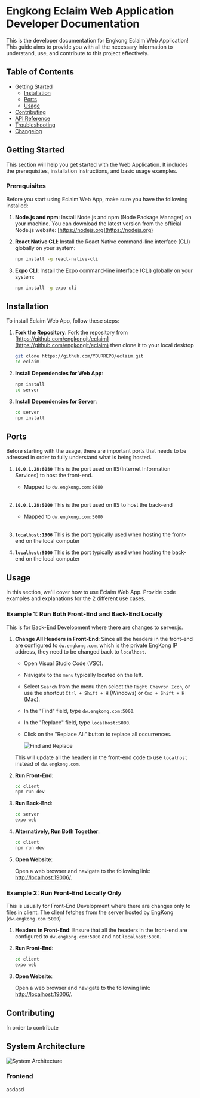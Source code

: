 # Engkong Eclaim Web Application Developer Documentation

This is the developer documentation for Engkong Eclaim Web Application! This guide aims to provide you with all the necessary information to understand, use, and contribute to this project effectively.

## Table of Contents
- [Getting Started](#getting-started)
    - [Installation](#installation)
    - [Ports](#ports)
    - [Usage](#usage)
- [Contributing](#contributing)
- [API Reference](#api-reference)
- [Troubleshooting](#troubleshooting)
- [Changelog](#changelog)

## Getting Started

This section will help you get started with the Web Application. It includes the prerequisites, installation instructions, and basic usage examples.

### Prerequisites

Before you start using Eclaim Web App, make sure you have the following installed:

1. **Node.js and npm**: Install Node.js and npm (Node Package Manager) on your machine. You can download the latest version from the official Node.js website: [https://nodejs.org](https://nodejs.org)

2. **React Native CLI**: Install the React Native command-line interface (CLI) globally on your system:
    ```bash
    npm install -g react-native-cli

3. **Expo CLI**: Install the Expo command-line interface (CLI) globally on your system:
    ```bash
    npm install -g expo-cli

## Installation

To install Eclaim Web App, follow these steps:

1. **Fork the Repository**: Fork the repository from [https://github.com/engkongit/eclaim](https://github.com/engkongit/eclaim) then clone it to your local desktop

   ```bash
   git clone https://github.com/YOURREPO/eclaim.git
   cd eclaim

2. **Install Dependencies for Web App**:

    ```bash
    npm install
    cd server

3. **Install Dependencies for Server**:

    ```bash
    cd server
    npm install


## Ports

Before starting with the usage, there are important ports that needs to be adressed in order to fully understand what is being hosted.

1. **`10.0.1.28:8080`** This is the port used on IIS(Internet Information Services) to host the front-end.
    - Mapped to `dw.engkong.com:8080`  
    <br>

2. **`10.0.1.28:5000`** This is the port used on IIS to host the back-end
    - Mapped to `dw.engkong.com:5000`  
        <br>

3. **`localhost:1906`** This is the port typically used when hosting the front-end on the local computer

4. **`localhost:5000`** This is the port typically used when hosting the back-end on the local computer


## Usage

In this section, we'll cover how to use Eclaim Web App. Provide code examples and explanations for the 2 different use cases.

### Example 1: Run Both Front-End and Back-End Locally

This is for Back-End Development where there are changes to server.js.

1. **Change All Headers in Front-End**:
   Since all the headers in the front-end are configured to `dw.engkong.com`, which is the private EngKong IP address, they need to be changed back to `localhost`.

   - Open Visual Studio Code (VSC).
   - Navigate to the `menu` typically located on the left.
   - Select `Search` from the menu then select the `Right Chevron Icon`, or use the shortcut `Ctrl + Shift + H` (Windows) or `Cmd + Shift + H` (Mac).
   - In the "Find" field, type `dw.engkong.com:5000`.
   - In the "Replace" field, type `localhost:5000`.
   - Click on the "Replace All" button to replace all occurrences.

        ![Find and Replace](assets/Find%20and%20Replace.png)

   This will update all the headers in the front-end code to use `localhost` instead of `dw.engkong.com`.

2. **Run Front-End**: 

    ```bash
    cd client
    npm run dev

3. **Run Back-End**: 

    ```bash
    cd server
    expo web

4. **Alternatively, Run Both Together**:

    ```bash
    cd client
    npm run dev

5. **Open Website**:

    Open a web browser and navigate to the following link: [http://localhost:19006/](http://localhost:19006/).



### Example 2: Run Front-End Locally Only

This is usually for Front-End Development where there are changes only to files in client. The client fetches from the server hosted by EngKong (`dw.engkong.com:5000`)

1. **Headers in Front-End**:
   Ensure that all the headers in the front-end are configured to `dw.engkong.com:5000` and not `localhost:5000`.

2. **Run Front-End**: 

    ```bash
    cd client
    expo web

3. **Open Website**:

    Open a web browser and navigate to the following link: [http://localhost:19006/](http://localhost:19006/).

## Contributing

In order to contribute
   
## System Architecture
![System Architecture](assets/System%20Architecture.png)

### Frontend  
asdasd
